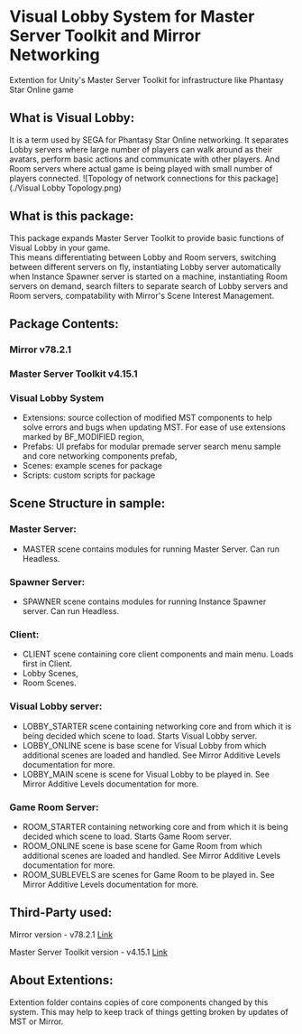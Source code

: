 # Visual Lobby System for Master Server Toolkit and Mirror Networking
Extention for Unity's Master Server Toolkit for infrastructure like Phantasy Star Online game

## What is Visual Lobby:
It is a term used by SEGA for Phantasy Star Online networking. It separates Lobby servers where large number of players can walk around as their avatars, perform basic actions and communicate with other players. And Room servers where actual game is being played with small number of players connected.
![Topology of network connections for this package](./Visual Lobby Topology.png)

## What is this package:
This package expands Master Server Toolkit to provide basic functions of Visual Lobby in your game.  
This means differentiating between Lobby and Room servers, switching between different servers on fly, instantiating Lobby server automatically when Instance Spawner server is started on a machine, instantiating Room servers on demand, search filters to separate search of Lobby servers and Room servers, compatability with Mirror's Scene Interest Management.

## Package Contents:

### Mirror v78.2.1  
### Master Server Toolkit v4.15.1  
### Visual Lobby System  
- Extensions: source collection of modified MST components to help solve errors and bugs when updating MST. For ease of use extensions marked by BF_MODIFIED region,
- Prefabs: UI prefabs for modular premade server search menu sample and core networking components prefab,
- Scenes: example scenes for package
- Scripts: custom scripts for package

## Scene Structure in sample:
### Master Server:
- MASTER scene contains modules for running Master Server. Can run Headless.

### Spawner Server:
- SPAWNER scene contains modules for running Instance Spawner server. Can run Headless.

### Client:
- CLIENT scene containing core client components and main menu. Loads first in Client.
- Lobby Scenes,
- Room Scenes.

### Visual Lobby server: 
- LOBBY_STARTER scene containing networking core and from which it is being decided which scene to load. Starts Visual Lobby server.
- LOBBY_ONLINE scene is base scene for Visual Lobby from which additional scenes are loaded and handled. See Mirror Additive Levels documentation for more.
- LOBBY_MAIN scene is scene for Visual Lobby to be played in. See Mirror Additive Levels documentation for more.

### Game Room Server:
- ROOM_STARTER containing networking core and from which it is being decided which scene to load. Starts Game Room server.
- ROOM_ONLINE scene is base scene for Game Room from which additional scenes are loaded and handled. See Mirror Additive Levels documentation for more.
- ROOM_SUBLEVELS are scenes for Game Room to be played in. See Mirror Additive Levels documentation for more.


## Third-Party used:

Mirror version - v78.2.1 [Link](https://github.com/MirrorNetworking/Mirror/releases/tag/v78.2.1)

Master Server Toolkit version - v4.15.1 [Link](https://github.com/aevien/master-server-toolkit)

## About Extentions:

Extention folder contains copies of core components changed by this system. This may help to keep track of things getting broken by updates of MST or Mirror.
